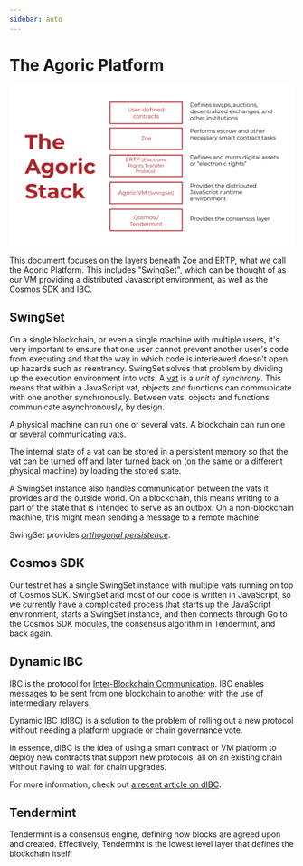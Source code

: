 ```yaml
---
sidebar: auto
---
```

# The Agoric Platform

![agoric stack](./assets/stack.svg)

This document focuses on the layers beneath Zoe and ERTP, what we call
the Agoric Platform. This includes "SwingSet", which can be thought of
as our VM providing a distributed Javascript environment, as well as
the Cosmos SDK and IBC. 

## SwingSet

On a single blockchain, or even a single machine with multiple users,
it's very important to ensure that one user cannot prevent another
user's code from executing and that the way in which code is
interleaved doesn't open up hazards such as reentrancy. SwingSet
solves that problem by dividing up the execution environment into
*vats*. A [vat](/guides/js-programming/#vats-the-unit-of-synchrony) is a *unit
of synchrony*. This means that within a JavaScript vat, objects and
functions can communicate with one another synchronously. Between
vats, objects and functions communicate asynchronously, by design.

A physical machine can run one or several vats. A blockchain can run
one or several communicating vats.

The internal state of a vat can be stored in a persistent memory so
that the vat can be turned off and later turned back on (on the same
or a different physical machine) by loading the stored state.

A SwingSet instance also handles communication between the vats it
provides and the outside world. On a blockchain, this means writing to
a part of the state that is intended to serve as an outbox. On a
non-blockchain machine, this might mean sending a message to a remote
machine.

SwingSet provides [*orthogonal persistence*](https://en.wikipedia.org/wiki/Persistence_(computer_science)#Orthogonal_or_transparent_persistence).

## Cosmos SDK

Our testnet has a single SwingSet instance with multiple vats running
on top of Cosmos SDK. SwingSet and most of our code is written in
JavaScript, so we currently have a complicated process that starts up
the JavaScript environment, starts a SwingSet instance, and then 
connects through Go to the Cosmos SDK modules, the consensus algorithm
in Tendermint, and back again.

## Dynamic IBC

IBC is the protocol for [Inter-Blockchain
Communication](https://cosmos.network/ibc/). IBC enables messages to
be sent from one blockchain to another with the use of intermediary
relayers.

Dynamic IBC (dIBC) is a solution to the problem of rolling out a new
protocol without needing a platform upgrade or chain governance vote.

In essence, dIBC is the idea of using a smart contract or VM platform
to deploy new contracts that support new protocols, all on an existing
chain without having to wait for chain upgrades. 

For more information, check out [a recent article on
dIBC](https://medium.com/agoric/the-road-to-dynamic-ibc-4a43bc964bca).

## Tendermint

Tendermint is a consensus engine, defining how blocks are agreed upon
and created. Effectively, Tendermint is the lowest level layer that
defines the blockchain itself.
